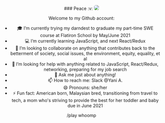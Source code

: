 <div align="center">
### Peace :v:

<!--**yani82/yani82** is a ✨ _special_ ✨ repository because its `README.md` (this file) appears on your GitHub profile.--> 
<img src="https://" style="border-radius: 5px">

Welcome to my Github account:

- :mortar_board: I’m currently trying my darndest to graduate my part-time SWE course at Flatiron School by May/June 2021 
- :computer: I’m currently learning JavaScript, and next React/Redux 
- 👯 I’m looking to collaborate on anything that contributes back to the betterment of society, social issues, the environment, equity, equality, et al 
- 🤔 I’m looking for help with anything related to JavaScript, React/Redux, networking, preparing for my job search 
- 💬 Ask me just about anything! 
- 📫 How to reach me: Slack @Yani A. 
- 😄 Pronouns: she/her
- ⚡ Fun fact: American born, Malaysian bred, transitioning from travel to tech, a mom who's striving to provide the best for her toddler and baby due in June 2021 

/play whoomp
</div>
